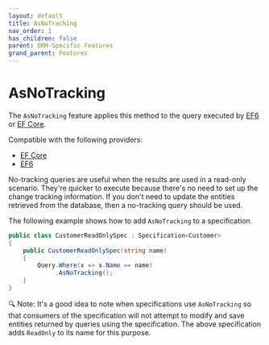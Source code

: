 ```yaml
---
layout: default
title: AsNoTracking
nav_order: 1
has_children: false
parent: ORM-Specific Features
grand_parent: Features
---
```


# AsNoTracking

The `AsNoTracking` feature applies this method to the query executed by [EF6](https://docs.microsoft.com/en-us/dotnet/api/system.data.entity.dbextensions.asnotracking) or [EF Core](https://docs.microsoft.com/en-us/ef/core/querying/tracking#no-tracking-queries).

Compatible with the following providers:
- [EF Core](https://docs.microsoft.com/en-us/ef/core/querying/tracking#no-tracking-queries)
- [EF6](https://docs.microsoft.com/en-us/dotnet/api/system.data.entity.dbextensions.asnotracking)

No-tracking queries are useful when the results are used in a read-only scenario. They're quicker to execute because there's no need to set up the change tracking information. If you don't need to update the entities retrieved from the database, then a no-tracking query should be used.

The following example shows how to add `AsNoTracking` to a specification.

```csharp
public class CustomerReadOnlySpec : Specification<Customer>
{
    public CustomerReadOnlySpec(string name)
    {
        Query.Where(x => x.Name == name)
             .AsNoTracking();
    }
}
```

🔍 Note: It's a good idea to note when specifications use `AsNoTracking` so that consumers of the specification will not attempt to modify and save entities returned by queries using the specification. The above specification adds `ReadOnly` to its name for this purpose.
